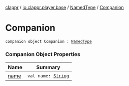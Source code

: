 [clappr](../../../index.md) / [io.clappr.player.base](../../index.md) / [NamedType](../index.md) / [Companion](./index.md)

# Companion

`companion object Companion : `[`NamedType`](../index.md)

### Companion Object Properties

| Name | Summary |
|---|---|
| [name](name.md) | `val name: `[`String`](https://kotlinlang.org/api/latest/jvm/stdlib/kotlin/-string/index.html) |
